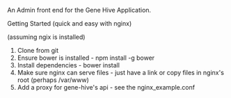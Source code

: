 An Admin front end for the Gene Hive Application.

Getting Started (quick and easy with nginx)

(assuming ngix is installed)
1) Clone from git
2) Ensure bower is installed - npm install -g bower
3) Install dependencies - bower install
2) Make sure nginx can serve files - just have a link or copy files in nginx's root (perhaps /var/www)
3) Add a proxy for gene-hive's api - see the nginx_example.conf

